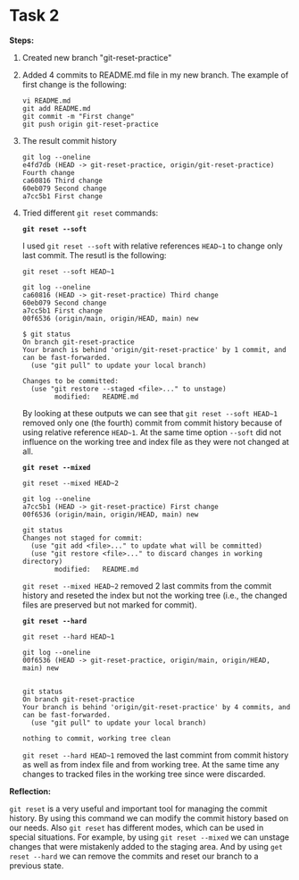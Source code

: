 # Task 2


**Steps:**

1. Created new branch "git-reset-practice"

2. Added 4 commits to README.md file in my new branch. The example of first change is the following:
    ```
    vi README.md
    git add README.md
    git commit -m "First change"
    git push origin git-reset-practice
    ```

3. The result commit history

    ```
    git log --oneline
    e4fd7db (HEAD -> git-reset-practice, origin/git-reset-practice) Fourth change
    ca60816 Third change
    60eb079 Second change
    a7cc5b1 First change
    ```

4. Tried different `git reset` commands:

      **`git reset --soft`**

      I used `git reset --soft` with relative references `HEAD~1` to change only last commit. The resutl is the following:

      ```
      git reset --soft HEAD~1

      git log --oneline
      ca60816 (HEAD -> git-reset-practice) Third change
      60eb079 Second change
      a7cc5b1 First change
      00f6536 (origin/main, origin/HEAD, main) new
      ```

      ```
      $ git status
      On branch git-reset-practice
      Your branch is behind 'origin/git-reset-practice' by 1 commit, and can be fast-forwarded.
        (use "git pull" to update your local branch)

      Changes to be committed:
        (use "git restore --staged <file>..." to unstage)
              modified:   README.md
      ```

      By looking at these outputs we can see that `git reset --soft HEAD~1` removed only one (the fourth) commit from commit history because of using 
      relative reference `HEAD~1`. At the same time option `--soft` did not influence on the working tree and index file as they were not changed at all.

      **`git reset --mixed`**

      ```
      git reset --mixed HEAD~2

      git log --oneline
      a7cc5b1 (HEAD -> git-reset-practice) First change
      00f6536 (origin/main, origin/HEAD, main) new
      ```
      ```
      git status
      Changes not staged for commit:
        (use "git add <file>..." to update what will be committed)
        (use "git restore <file>..." to discard changes in working directory)
              modified:   README.md
      ```
      `git reset --mixed HEAD~2` removed 2 last commits from the commit history and reseted the index but not the working tree 
      (i.e., the changed files are preserved but not marked for commit).


      **`git reset --hard`**

      ```
      git reset --hard HEAD~1

      git log --oneline
      00f6536 (HEAD -> git-reset-practice, origin/main, origin/HEAD, main) new


      git status
      On branch git-reset-practice
      Your branch is behind 'origin/git-reset-practice' by 4 commits, and can be fast-forwarded.
        (use "git pull" to update your local branch)

      nothing to commit, working tree clean
      ```

      `git reset --hard HEAD~1` removed the last commint from commit history as well as from index file and from working tree.
      At the same time any changes to tracked files in the working tree since <commit> were discarded.


**Reflection:**

`git reset` is a very useful and important tool for managing the commit history. By using this command we can modify the commit history based
on our needs. Also `git reset` has different modes, which can be used in special situations. For example, by using `git reset --mixed`
we can unstage changes that were mistakenly added to the staging area. And by using `get reset --hard` we can remove the commits 
and reset our branch to a previous state. 

